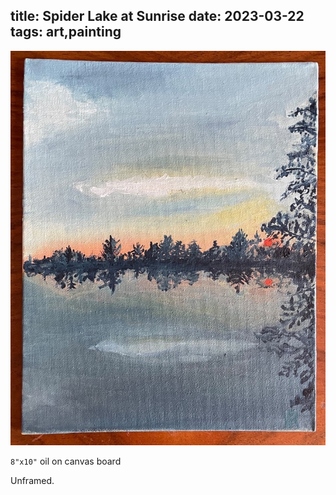 title: Spider Lake at Sunrise
date: 2023-03-22
tags: art,painting
---
![Spider Lake at Sunrise](spider_lake.jpeg)

`8"x10"` oil on canvas board

Unframed.